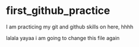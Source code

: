 # first_github_practice
I am practicing my git  and github skills on here, 
hhhh

lalala
yayaa
i am going to change this file again
